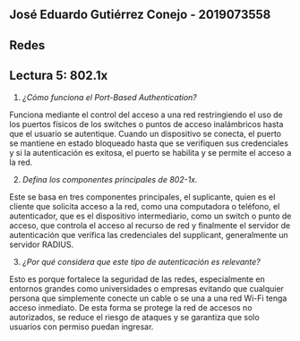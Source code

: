 ## José Eduardo Gutiérrez Conejo \- 2019073558

## Redes

## Lectura 5: 802.1x

1. *¿Cómo funciona el Port-Based Authentication?*

Funciona mediante el control del acceso a una red restringiendo el uso de los puertos físicos de los switches o puntos de acceso inalámbricos hasta que el usuario se autentique. Cuando un dispositivo se conecta, el puerto se mantiene en estado bloqueado hasta que se verifiquen sus credenciales y si la autenticación es exitosa, el puerto se habilita y se permite el acceso a la red.

2. *Defina los componentes principales de 802-1x.*

Este se basa en tres componentes principales, el suplicante, quien es el cliente que solicita acceso a la red, como una computadora o teléfono, el autenticador, que es el dispositivo intermediario, como un switch o punto de acceso, que controla el acceso al recurso de red y finalmente el servidor de autenticación que verifica las credenciales del supplicant, generalmente un servidor RADIUS.

3. *¿Por qué considera que este tipo de autenticación es relevante?*

Esto es porque fortalece la seguridad de las redes, especialmente en entornos grandes como universidades o empresas evitando que cualquier persona que simplemente conecte un cable o se una a una red Wi-Fi tenga acceso inmediato. De esta forma se protege la red de accesos no autorizados, se reduce el riesgo de ataques y se garantiza que solo usuarios con permiso puedan ingresar.